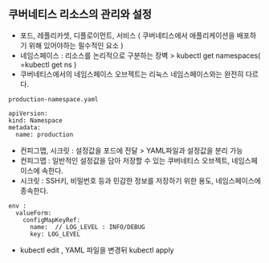 ## 쿠버네티스 리소스의 관리와 설정

* 포드, 레플리카셋, 디플로이먼트, 서비스 ( 쿠버네티스에서 애플리케이션을 배포하기 위해 있어야하는 필수적인 요소 )
* 네임스페이스 : 리소스를 논리적으로 구분하는 장벽 > kubectl get namespaces( =kubectl get ns )
* 쿠버네티스에서의 네임스페이스 오브젝트는 리눅스 네임스페이스와는 완전히 다르다.

~~~
production-namespace.yaml

apiVersion:
kind: Namespace
metadata:
  name: production
~~~

* 컨피그맵, 시크릿 : 설정값을 포드에 전달 > YAML파일과 설정값을 분리 가능
* 컨피그맵 : 일반적인 설정값을 담아 저장할 수 있는 쿠버네티스 오브젝트, 네임스페이스에 속한다.
* 시크릿 : SSH키, 비밀번호 등과 민감한 정보를 저장하기 위한 용도, 네임스페이스에 종속한다.
~~~
env :
  valueForm:
    configMapKeyRef:
      name:  // LOG_LEVEL : INFO/DEBUG
      key: LOG_LEVEL
~~~
* kubectl edit , YAML 파일을 변경뒤 kubectl apply
